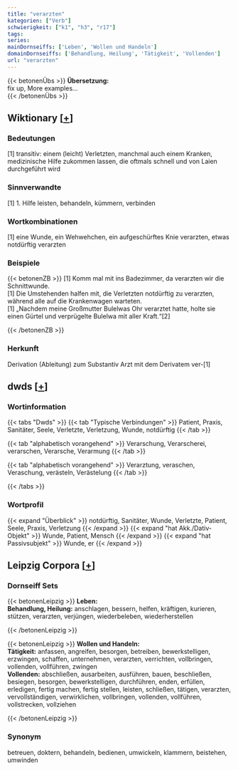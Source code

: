 ```yaml
---
title: "verarzten"
kategorien: ["Verb"]
schwierigkeit: ["k1", "h3", "r17"]
tags:
series:
mainDornseiffs: ['Leben', 'Wollen und Handeln']
domainDornseiffs: ['Behandlung, Heilung', 'Tätigkeit', 'Vollenden']
url: "verarzten"
---
```


{{< betonenÜbs >}}
**Übersetzung:**  
fix up, More examples...  
{{< /betonenÜbs >}}

## Wiktionary [[+](https://de.wiktionary.org/wiki/verarzten)]

### Bedeutungen
[1] transitiv: einem (leicht) Verletzten, manchmal auch einem Kranken, medizinische Hilfe zukommen lassen, die oftmals schnell und von Laien durchgeführt wird  

### Sinnverwandte
[1] 1. Hilfe leisten, behandeln, kümmern, verbinden  

### Wortkombinationen
[1] eine Wunde, ein Wehwehchen, ein aufgeschürftes Knie verarzten, etwas notdürftig verarzten  

### Beispiele
{{< betonenZB >}}
[1] Komm mal mit ins Badezimmer, da verarzten wir die Schnittwunde.  
[1] Die Umstehenden halfen mit, die Verletzten notdürftig zu verarzten, während alle auf die Krankenwagen warteten.  
[1] „Nachdem meine Großmutter Bulelwas Ohr verarztet hatte, holte sie einen Gürtel und verprügelte Bulelwa mit aller Kraft.“[2]  

{{< /betonenZB >}}
### Herkunft
Derivation (Ableitung) zum Substantiv Arzt mit dem Derivatem ver-[1]  



## dwds [[+](https://www.dwds.de/wb/verarzten)]

### Wortinformation
{{< tabs "Dwds" >}}
{{< tab "Typische Verbindungen" >}}
Patient, Praxis, Sanitäter, Seele, Verletzte, Verletzung, Wunde, notdürftig
{{< /tab >}}

{{< tab "alphabetisch vorangehend" >}}
Verarschung, Verarscherei, verarschen, Verarsche, Verarmung
{{< /tab >}}

{{< tab "alphabetisch vorangehend" >}}
Verarztung, veraschen, Veraschung, verästeln, Verästelung
{{< /tab >}}

{{< /tabs >}}

### Wortprofil
{{< expand "Überblick" >}} notdürftig, Sanitäter, Wunde, Verletzte, Patient, Seele, Praxis, Verletzung {{< /expand >}}
{{< expand "hat Akk./Dativ-Objekt" >}} Wunde, Patient, Mensch {{< /expand >}}
{{< expand "hat Passivsubjekt" >}} Wunde, er {{< /expand >}}

## Leipzig Corpora [[+](https://corpora.uni-leipzig.de/en/res?word=verarzten&corpusId=deu_newscrawl-public_2018)]

### Dornseiff Sets
{{< betonenLeipzig >}}
**Leben:**  
**Behandlung, Heilung:** anschlagen, bessern, helfen, kräftigen, kurieren, stützen, verarzten, verjüngen, wiederbeleben, wiederherstellen  

{{< /betonenLeipzig >}}


{{< betonenLeipzig >}}
**Wollen und Handeln:**  
**Tätigkeit:** anfassen, angreifen, besorgen, betreiben, bewerkstelligen, erzwingen, schaffen, unternehmen, verarzten, verrichten, vollbringen, vollenden, vollführen, zwingen  
**Vollenden:** abschließen, ausarbeiten, ausführen, bauen, beschließen, besiegen, besorgen, bewerkstelligen, durchführen, enden, erfüllen, erledigen, fertig machen, fertig stellen, leisten, schließen, tätigen, verarzten, vervollständigen, verwirklichen, vollbringen, vollenden, vollführen, vollstrecken, vollziehen  

{{< /betonenLeipzig >}}

### Synonym
betreuen, doktern, behandeln, bedienen, umwickeln, klammern, beistehen, umwinden

